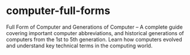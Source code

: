# computer-full-forms
Full Form of Computer and Generations of Computer – A complete guide covering important computer abbreviations,  and historical generations of computers from the 1st to 5th generation. Learn how computers evolved and understand key technical terms in the computing world.
